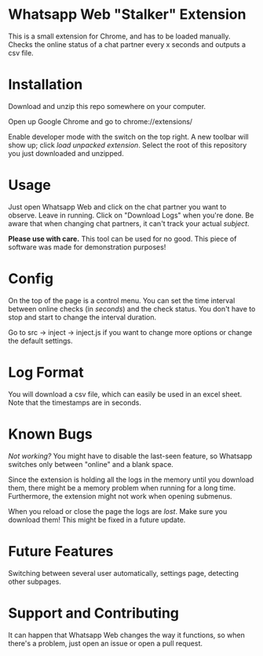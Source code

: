 # Whatsapp Web "Stalker" Extension

This is a small extension for Chrome, and has to be loaded manually. Checks the online status of a chat partner every x seconds and outputs a csv file.

# Installation
Download and unzip this repo somewhere on your computer.

Open up Google Chrome and go to chrome://extensions/

Enable developer mode with the switch on the top right. A new toolbar will show up; click *load unpacked extension*.
Select the root of this repository you just downloaded and unzipped.

# Usage

Just open Whatsapp Web and click on the chat partner you want to observe. Leave in running. Click on "Download Logs" when you're done.
Be aware that when changing chat partners, it can't track your actual *subject*.

**Please use with care.** This tool can be used for no good. This piece of software was made for demonstration purposes!

# Config

On the top of the page is a control menu. You can set the time interval between online checks (in *seconds*) and the check status.
You don't have to stop and start to change the interval duration.

Go to src -> inject -> inject.js if you want to change more options or change the default settings.

# Log Format

You will download a csv file, which can easily be used in an excel sheet. Note that the timestamps are in seconds.

# Known Bugs

*Not working?* You might have to disable the last-seen feature, so Whatsapp switches only between "online" and a blank space.

Since the extension is holding all the logs in the memory until you download them, there might be a memory problem when running for a long time.
Furthermore, the extension might not work when opening submenus.

When you reload or close the page the logs are *lost*. Make sure you download them! This might be fixed in a future update.

# Future Features

Switching between several user automatically, settings page, detecting other subpages.

# Support and Contributing

It can happen that Whatsapp Web changes the way it functions, so when there's a problem, just open an issue or open a pull request. 

